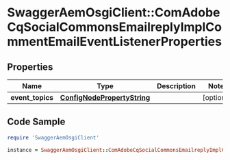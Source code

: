 # SwaggerAemOsgiClient::ComAdobeCqSocialCommonsEmailreplyImplCommentEmailEventListenerProperties

## Properties

Name | Type | Description | Notes
------------ | ------------- | ------------- | -------------
**event_topics** | [**ConfigNodePropertyString**](ConfigNodePropertyString.md) |  | [optional] 

## Code Sample

```ruby
require 'SwaggerAemOsgiClient'

instance = SwaggerAemOsgiClient::ComAdobeCqSocialCommonsEmailreplyImplCommentEmailEventListenerProperties.new(event_topics: null)
```


